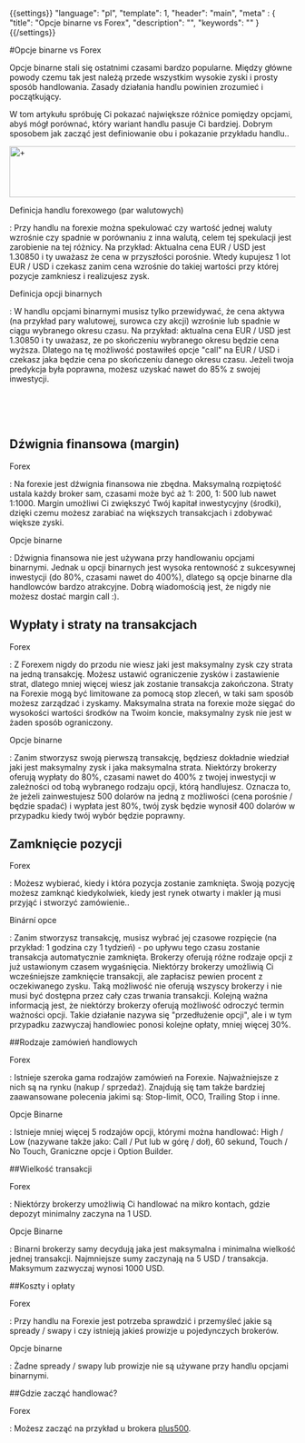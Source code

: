 {{settings}}
  "language": "pl",
  "template": 1,
  "header": "main",
  "meta" : {
    "title": "Opcje binarne vs Forex",
    "description": "",
    "keywords": ""
  }
{{/settings}}

#Opcje binarne vs Forex

Opcje binarne stali się ostatnimi czasami bardzo popularne. Między główne powody czemu tak jest należą przede wszystkim wysokie zyski i prosty sposób handlowania. Zasady działania handlu powinien zrozumieć i początkujący.

W tom artykułu spróbuję Ci pokazać największe różnice pomiędzy opcjami, abyś mógł porównać, który wariant handlu pasuje Ci bardziej. Dobrym sposobem jak zacząć jest definiowanie obu i pokazanie przykładu handlu..

<a href="http://blog.forexsrovnavac.cz/plus500.pl" target="_blank" title="+"><img src="http://cdn.plus500.com/Media/Banners/970x90/28633.gif?set=Cryptocurrencies_CySec" width="970" height="90" border="0" alt="+" /></a>
 


Definicja handlu forexowego (par walutowych)

:    Przy handlu na forexie można spekulować czy wartość jednej waluty wzrośnie czy spadnie w porównaniu z inna walutą, celem tej spekulacji jest zarobienie na tej różnicy. Na przykład: Aktualna cena EUR / USD jest 1.30850 i ty uważasz że cena w przyszłości porośnie. Wtedy kupujesz 1 lot EUR / USD i czekasz zanim cena wzrośnie do takiej wartości przy której pozycje zamkniesz i realizujesz zysk.


Definicja opcji binarnych

:     W handlu opcjami binarnymi musisz tylko przewidywać, że cena aktywa (na przykład pary walutowej, surowca czy akcji) wzrośnie lub spadnie w ciągu wybranego okresu czasu. Na przykład: aktualna cena EUR / USD jest 1.30850 i ty uważasz, ze po skończeniu wybranego okresu będzie cena wyższa. Dlatego na tę możliwość postawiłeś opcje "call" na EUR / USD i czekasz jaka będzie cena po skończeniu danego okresu czasu. Jeżeli twoja predykcja była poprawna, możesz uzyskać nawet do 85% z swojej inwestycji. 

<br>
<br>
<br>

## Dźwignia finansowa (margin)


Forex

:     Na forexie jest dźwignia finansowa nie zbędna. Maksymalną rozpiętość ustala każdy broker sam, czasami może być aż 1: 200, 1: 500 lub nawet 1:1000. Margin umożliwi Ci zwiększyć Twój kapitał inwestycyjny (środki), dzięki czemu możesz zarabiać na większych transakcjach i zdobywać większe zyski.

Opcje binarne

:    Dźwignia finansowa nie jest używana przy handlowaniu opcjami binarnymi. Jednak u opcji binarnych jest wysoka rentowność z sukcesywnej inwestycji (do 80%, czasami nawet do 400%), dlatego są opcje binarne dla handlowców bardzo atrakcyjne. Dobrą wiadomością jest, że nigdy nie możesz dostać margin call :).



## Wypłaty i straty na transakcjach 

Forex

:   Z Forexem nigdy do przodu nie wiesz jaki jest maksymalny zysk czy strata na jedną transakcję. Możesz ustawić ograniczenie zysków i zastawienie strat, dlatego mniej więcej wiesz jak zostanie transakcja zakończona. Straty na Forexie mogą być limitowane za pomocą stop zleceń, w taki sam sposób możesz zarządzać i zyskamy. Maksymalna strata na forexie może sięgać do wysokości wartości środków na Twoim koncie, maksymalny zysk nie jest w żaden sposób ograniczony.

Opcje binarne

:    Zanim stworzysz swoją pierwszą transakcję, będziesz dokładnie wiedział jaki jest maksymalny zysk i jaka maksymalna strata. Niektórzy brokerzy oferują wypłaty do 80%, czasami nawet do 400% z twojej inwestycji w zależności od tobą wybranego rodzaju opcji, którą handlujesz. Oznacza to, że jeżeli zainwestujesz 500 dolarów na jedną z możliwości (cena porośnie / będzie spadać) i wypłata jest 80%, twój zysk będzie wynosił 400 dolarów w przypadku kiedy twój wybór będzie poprawny.


## Zamknięcie pozycji
Forex

:    Możesz wybierać, kiedy i która pozycja zostanie zamknięta. Swoją pozycję możesz zamknąć kiedykolwiek, kiedy jest rynek otwarty i makler ją musi przyjąć i stworzyć zamówienie.. 

Binární opce

:    Zanim stworzysz transakcję, musisz wybrać jej czasowe rozpięcie (na przykład: 1 godzina czy 1 tydzień) - po upływu tego czasu zostanie transakcja automatycznie zamknięta. Brokerzy oferują różne rodzaje opcji z już ustawionym czasem wygaśnięcia. Niektórzy brokerzy umożliwią Ci wcześniejsze zamknięcie transakcji, ale zapłacisz pewien procent z oczekiwanego zysku. Taką możliwość nie oferują wszyscy brokerzy i nie musi być dostępna przez cały czas trwania transakcji. Kolejną ważna informacją jest, że niektórzy brokerzy oferują możliwość odroczyć termin ważności opcji. Takie działanie nazywa się "przedłużenie opcji", ale i w tym przypadku zazwyczaj handlowiec ponosi kolejne opłaty, mniej więcej 30%.

##Rodzaje zamówień handlowych


Forex

:    Istnieje szeroka gama rodzajów zamówień na Forexie. Najważniejsze z nich są na rynku (nakup / sprzedaż). Znajdują się tam także bardziej zaawansowane polecenia jakimi są: Stop-limit, OCO, Trailing Stop i inne.

Opcje Binarne

:   Istnieje mniej więcej 5 rodzajów opcji, którymi można handlować:  High / Low (nazywane także jako: Call / Put lub w górę / doł), 60 sekund, Touch / No Touch, Graniczne opcje i Option Builder.

##Wielkość transakcji

Forex

:    Niektórzy brokerzy umożliwią Ci handlować na mikro kontach, gdzie depozyt minimalny zaczyna na 1 USD.

Opcje Binarne

:    Binarni brokerzy samy decydują jaka jest maksymalna i minimalna wielkość jednej transakcji. Najmniejsze sumy zaczynają na 5 USD / transakcja. Maksymum zazwyczaj wynosi 1000 USD.

##Koszty i opłaty

Forex

: Przy handlu na Forexie jest potrzeba sprawdzić i przemyśleć jakie są spready / swapy i czy istnieją jakieś prowizje u pojedynczych brokerów.

Opcje binarne

:  Żadne spready / swapy lub prowizje nie są używane przy handlu opcjami binarnymi.

##Gdzie zacząć handlować?

Forex

: Możesz zacząć na przykład u brokera [plus500](http://www.forexsrovnavac.cz/pl/plus500 "plus500").





